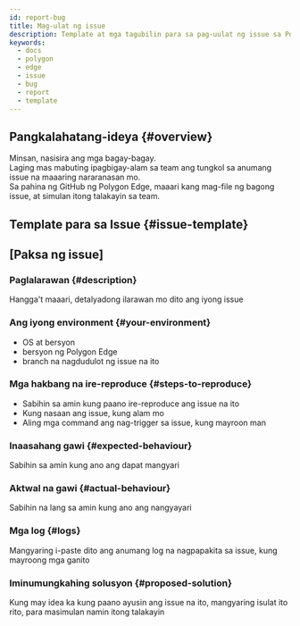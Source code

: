 ```yaml
---
id: report-bug
title: Mag-ulat ng issue
description: Template at mga tagubilin para sa pag-uulat ng issue sa Polygon Edge.
keywords:
  - docs
  - polygon
  - edge
  - issue
  - bug
  - report
  - template
---
```


## Pangkalahatang-ideya {#overview}

Minsan, nasisira ang mga bagay-bagay. <br />
Laging mas mabuting ipagbigay-alam sa team ang tungkol sa anumang issue na maaaring nararanasan mo.<br />
Sa pahina ng GitHub ng Polygon Edge, maaari kang mag-file ng bagong issue, at simulan itong talakayin sa team.

## Template para sa Issue {#issue-template}

## [Paksa ng issue]

### Paglalarawan {#description}

Hangga't maaari, detalyadong ilarawan mo dito ang iyong issue

### Ang iyong environment {#your-environment}

* OS at bersyon
* bersyon ng Polygon Edge
* branch na nagdudulot ng issue na ito

### Mga hakbang na ire-reproduce {#steps-to-reproduce}

* Sabihin sa amin kung paano ire-reproduce ang issue na ito <br />
* Kung nasaan ang issue, kung alam mo <br />
* Aling mga command ang nag-trigger sa issue, kung mayroon man

### Inaasahang gawi {#expected-behaviour}

Sabihin sa amin kung ano ang dapat mangyari

### Aktwal na gawi {#actual-behaviour}

Sabihin na lang sa amin kung ano ang nangyayari

### Mga log {#logs}

Mangyaring i-paste dito ang anumang log na nagpapakita sa issue, kung mayroong mga ganito

### Iminumungkahing solusyon {#proposed-solution}

Kung may idea ka kung paano ayusin ang issue na ito, mangyaring isulat ito rito, para masimulan namin itong talakayin